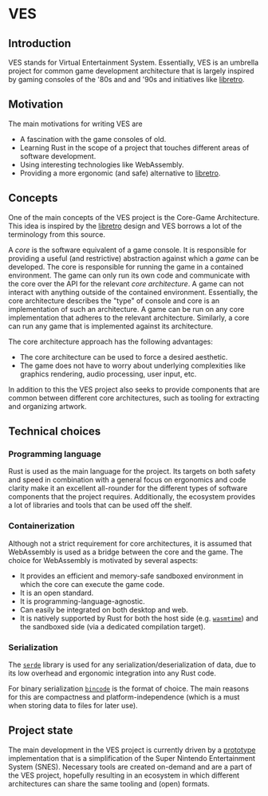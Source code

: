 # VES

## Introduction

VES stands for Virtual Entertainment System. Essentially, VES is an umbrella project for common game development
architecture that is largely inspired by gaming consoles of the '80s and and '90s and initiatives like
[libretro](https://www.libretro.com/).

## Motivation

The main motivations for writing VES are

* A fascination with the game consoles of old.
* Learning Rust in the scope of a project that touches different areas of software development.
* Using interesting technologies like WebAssembly.
* Providing a more ergonomic (and safe) alternative to [libretro](https://www.libretro.com/).

## Concepts

One of the main concepts of the VES project is the Core-Game Architecture. This idea is inspired by the
[libretro](https://www.libretro.com/) design and VES borrows a lot of the terminology from this source.

A *core* is the software equivalent of a game console. It is responsible for providing a useful (and restrictive)
abstraction against which a *game* can be developed. The core is responsible for running the game in a contained
environment. The game can only run its own code and communicate with the core over the API for the relevant
*core architecture*. A game can not interact with anything outside of the contained environment. Essentially, the core
architecture describes the "type" of console and core is an implementation of such an architecture. A game can be run on
any core implementation that adheres to the relevant architecture. Similarly, a core can run any game that is
implemented against its architecture.

The core architecture approach has the following advantages:

* The core architecture can be used to force a desired aesthetic.
* The game does not have to worry about underlying complexities like graphics rendering, audio processing, user input,
  etc.

In addition to this the VES project also seeks to provide components that are common between different core
architectures, such as tooling for extracting and organizing artwork. 

## Technical choices

### Programming language

Rust is used as the main language for the project. Its targets on both safety and speed in combination with a general
focus on ergonomics and code clarity make it an excellent all-rounder for the different types of software components
that the project requires. Additionally, the ecosystem provides a lot of libraries and tools that can be used off the
shelf.

### Containerization

Although not a strict requirement for core architectures, it is assumed that WebAssembly is used as a bridge between the
core and the game. The choice for WebAssembly is motivated by several aspects:

* It provides an efficient and memory-safe sandboxed environment in which the core can execute the game code.
* It is an open standard.
* It is programming-language-agnostic.
* Can easily be integrated on both desktop and web.
* It is natively supported by Rust for both the host side (e.g. [`wasmtime`](https://crates.io/crates/wasmtime)) and the
  sandboxed side (via a dedicated compilation target).

### Serialization

The [`serde`](https://crates.io/crates/serde) library is used for any serialization/deserialization of data, due to its
low overhead and ergonomic integration into any Rust code.

For binary serialization [`bincode`](https://crates.io/crates/bincode) is the format of choice. The main reasons for
this are compactness and platform-independence (which is a must when storing data to files for later use).

## Project state

The main development in the VES project is currently driven by a [prototype](proto) implementation that is a
simplification of the Super Nintendo Entertainment System (SNES). Necessary tools are created on-demand and are a part
of the VES project, hopefully resulting in an ecosystem in which different architectures can share the same tooling and
(open) formats.
